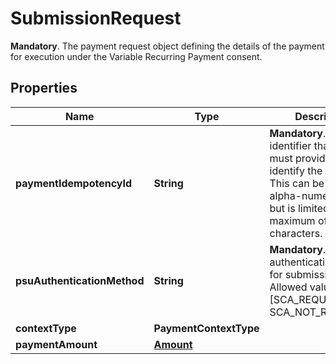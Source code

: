 

# SubmissionRequest

__Mandatory__. The payment request object defining the details of the payment for execution under the Variable Recurring Payment consent.

## Properties

Name | Type | Description | Notes
------------ | ------------- | ------------- | -------------
**paymentIdempotencyId** | **String** | __Mandatory__. A unique identifier that you must provide to identify the payment. This can be any alpha-numeric string but is limited to a maximum of 35 characters. | 
**psuAuthenticationMethod** | **String** | __Mandatory__. Chosen authentication method for submission step. Allowed values are [SCA_REQUIRED, SCA_NOT_REQUIRED]. | 
**contextType** | **PaymentContextType** |  |  [optional]
**paymentAmount** | [**Amount**](Amount.md) |  | 



